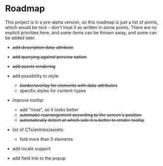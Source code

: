 # Roadmap

This project is in a pre-alpha version, so this roadmap is just a list of points, which would be nice – don't treat it as written in stone points.
There are no explicit priorities here, and some items can be thrown away, and some can be added later.

- ~~add description data-attribute~~
- ~~add querying against preview option~~
- ~~add assets rendering~~
- add possibility to style:
  - ~~border/overlay for elements with data-attributes~~
  - specific styles for content-types
- improve tooltip:
  - add "nose", so it looks better
  - ~~automatic rearrangement according to the screen's position~~
  - ~~automatically detect at which side it is better to render tooltip~~
- list of CTs/entries/assets:
  - fold more than 5 elements
- add locale support

- add field link to the popup

